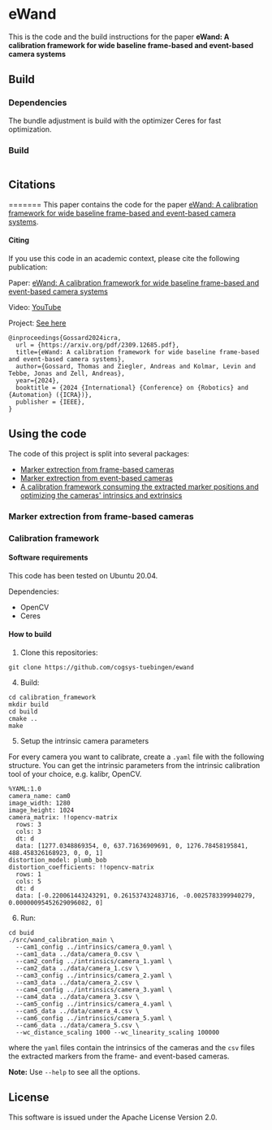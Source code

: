 # eWand

This is the code and the build instructions for the paper **eWand: A calibration framework for wide baseline frame-based and event-based camera systems**


## Build

### Dependencies
The bundle adjustment is build with the optimizer Ceres for fast optimization.

### Build

```bash

```

## Citations
=======
This paper contains the code for the paper [eWand: A calibration framework for wide baseline frame-based and event-based camera systems](https://cogsys-tuebingen.github.io/ewand/).

#### Citing

If you use this code in an academic context, please cite the following publication:

Paper: [eWand: A calibration framework for wide baseline frame-based and event-based camera systems](https://arxiv.org/pdf/2309.12685.pdf)

Video: [YouTube](https://youtu.be/Yd_Bsltdfi4)

Project: [See here](https://cogsys-tuebingen.github.io/ewand/)

```
@inproceedings{Gossard2024icra,
  url = {https://arxiv.org/pdf/2309.12685.pdf},
  title={eWand: A calibration framework for wide baseline frame-based and event-based camera systems},
  author={Gossard, Thomas and Ziegler, Andreas and Kolmar, Levin and Tebbe, Jonas and Zell, Andreas},
  year={2024},
  booktitle = {2024 {International} {Conference} on {Robotics} and {Automation} ({ICRA})},
  publisher = {IEEE},
}
```

## Using the code

The code of this project is split into several packages:

* [Marker extrection from frame-based cameras](https://github.com/cogsys-tuebingen/ewand?tab=readme-ov-file#marker-extrection-from-frame-based-cameras)
* [Marker extrection from event-based cameras](https://github.com/cogsys-tuebingen/eb_marker_extraction)
* [A calibration framework consuming the extracted marker positions and optimizing the cameras' intrinsics and extrinsics](https://github.com/cogsys-tuebingen/ewand?tab=readme-ov-file#calibration-framework)

### Marker extrection from frame-based cameras


### Calibration framework

#### Software requirements

This code has been tested on Ubuntu 20.04.

Dependencies:
- OpenCV
- Ceres

#### How to build

1. Clone this repositories:
```
git clone https://github.com/cogsys-tuebingen/ewand
```


4. Build:
```
cd calibration_framework
mkdir build
cd build
cmake ..
make
```

5. Setup the intrinsic camera parameters

For every camera you want to calibrate, create a `.yaml` file with the following structure. You can get the intrinsic parameters from the intrinsic calibration tool of your choice, e.g. kalibr, OpenCV.

```
%YAML:1.0
camera_name: cam0
image_width: 1280
image_height: 1024
camera_matrix: !!opencv-matrix
  rows: 3
  cols: 3
  dt: d
  data: [1277.0348869354, 0, 637.71636909691, 0, 1276.78458195841, 488.458326168923, 0, 0, 1]
distortion_model: plumb_bob
distortion_coefficients: !!opencv-matrix
  rows: 1
  cols: 5
  dt: d
  data: [-0.220061443243291, 0.261537432483716, -0.0025783399940279, 0.00000095452629096082, 0]
```

6. Run:

```
cd buid
./src/wand_calibration_main \
  --cam1_config ../intrinsics/camera_0.yaml \
  --cam1_data ../data/camera_0.csv \
  --cam2_config ../intrinsics/camera_1.yaml \
  --cam2_data ../data/camera_1.csv \
  --cam3_config ../intrinsics/camera_2.yaml \
  --cam3_data ../data/camera_2.csv \
  --cam4_config ../intrinsics/camera_3.yaml \
  --cam4_data ../data/camera_3.csv \
  --cam5_config ../intrinsics/camera_4.yaml \
  --cam5_data ../data/camera_4.csv \
  --cam6_config ../intrinsics/camera_5.yaml \
  --cam6_data ../data/camera_5.csv \
  --wc_distance_scaling 1000 --wc_linearity_scaling 100000
```

where the `yaml` files contain the intrinsics of the cameras and the `csv` files the extracted markers from the frame- and event-based cameras.

**Note:** Use `--help` to see all the options.

## License

This software is issued under the Apache License Version 2.0.

